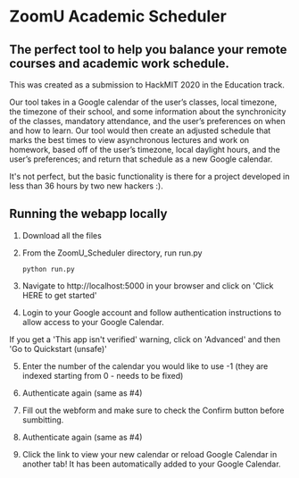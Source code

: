 # ZoomU Academic Scheduler

## The perfect tool to help you balance your remote courses and academic work schedule.

This was created as a submission to HackMIT 2020 in the Education track.

Our tool takes in a Google calendar of the user’s classes, local timezone, the timezone of their school, and some information about the synchronicity of the classes, mandatory attendance, and the user’s preferences on when and how to learn. Our tool would then create an adjusted schedule that marks the best times to view asynchronous lectures and work on homework, based off of the user’s timezone, local daylight hours, and the user’s preferences; and return that schedule as a new Google calendar.

It's not perfect, but the basic functionality is there for a project developed in less than 36 hours by two new hackers :).

## Running the webapp locally

1. Download all the files

2. From the ZoomU_Scheduler directory, run run.py

	`python run.py`
3. Navigate to http://localhost:5000 in your browser and click on 'Click HERE to get started'

4. Login to your Google account and follow authentication instructions to allow access to your Google Calendar.

If you get a 'This app isn't verified' warning, click on 'Advanced' and then 'Go to Quickstart (unsafe)'

5. Enter the number of the calendar you would like to use -1 (they are indexed starting from 0 - needs to be fixed)

6. Authenticate again (same as #4)

7. Fill out the webform and make sure to check the Confirm button before sumbitting.

8. Authenticate again (same as #4)

9. Click the link to view your new calendar or reload Google Calendar in another tab! It has been automatically added to your Google Calendar.
